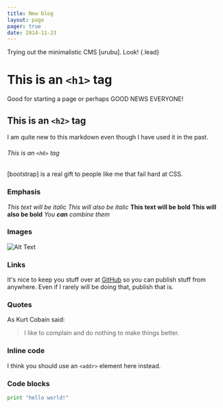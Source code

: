 ```yaml
---
title: New blog 
layout: page 
pager: true
date: 2014-11-23
---
```


Trying out the minimalistic CMS [urubu]. Look!
{.lead}

# This is an `<h1>` tag
Good for starting a page or perhaps GOOD NEWS EVERYONE!

## This is an `<h2>` tag
I am quite new to this markdown even though I have used it in the past.

###### This is an `<h6>` tag
[bootstrap] is a real gift to people like me that fail hard at CSS.

### Emphasis
*This text will be italic* _This will also be italic_ **This text will be bold** __This will also be bold__ *You **can** combine them*

### Images
![Alt Text](http://bluesnake.snakedesert.se/images/rar.gif)

### Links
It's nice to keep you stuff over at [GitHub](http://github.com) so you can publish stuff from anywhere. Even if I rarely will be doing that, publish that is.

### Quotes
As Kurt Cobain said:

> I like to complain and do nothing 
> to make things better.

### Inline code
I think you should use an `<addr>` element here instead.

### Code blocks
```python
print "hello world!"
```
